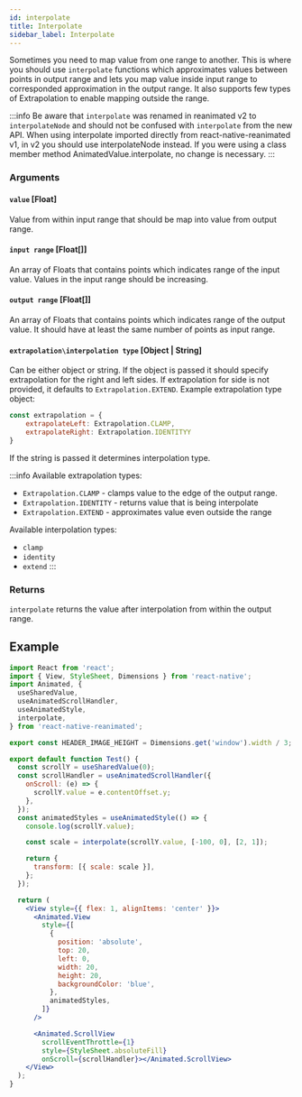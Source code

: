 ```yaml
---
id: interpolate
title: Interpolate
sidebar_label: Interpolate
---
```


Sometimes you need to map value from one range to another. This is where you should use `interpolate` functions which approximates values between points in output range and lets you map value inside input range to corresponded approximation in the output range. It also supports few types of Extrapolation to enable mapping outside the range.

:::info
Be aware that `interpolate` was renamed in reanimated v2 to `interpolateNode` and should not be confused with `interpolate` from the new API. When using interpolate imported directly from react-native-reanimated v1, in v2 you should use interpolateNode instead. If you were using a class member method AnimatedValue.interpolate, no change is necessary.
:::

### Arguments

#### `value` [Float]

Value from within input range that should be map into value from output range.

#### `input range` [Float[]]

An array of Floats that contains points which indicates range of the input value. Values in the input range should be increasing.

#### `output range` [Float[]]

An array of Floats that contains points which indicates range of the output value. It should have at least the same number of points as input range.

#### `extrapolation\interpolation type` [Object | String]

Can be either object or string. If the object is passed it should specify extrapolation for the right and left sides. If extrapolation for side is not provided, it defaults to `Extrapolation.EXTEND`. Example extrapolation type object:

```js
const extrapolation = {
    extrapolateLeft: Extrapolation.CLAMP,
    extrapolateRight: Extrapolation.IDENTITYY
}
```

If the string is passed it determines interpolation type. 

:::info
Available extrapolation types:
* `Extrapolation.CLAMP` - clamps value to the edge of the output range.
* `Extrapolation.IDENTITY` - returns value that is being interpolate
* `Extrapolation.EXTEND` - approximates value even outside the range

Available interpolation types:
* `clamp`
* `identity`
* `extend`
:::

### Returns

`interpolate` returns the value after interpolation from within the output range.

## Example

```jsx
import React from 'react';
import { View, StyleSheet, Dimensions } from 'react-native';
import Animated, {
  useSharedValue,
  useAnimatedScrollHandler,
  useAnimatedStyle,
  interpolate,
} from 'react-native-reanimated';

export const HEADER_IMAGE_HEIGHT = Dimensions.get('window').width / 3;

export default function Test() {
  const scrollY = useSharedValue(0);
  const scrollHandler = useAnimatedScrollHandler({
    onScroll: (e) => {
      scrollY.value = e.contentOffset.y;
    },
  });
  const animatedStyles = useAnimatedStyle(() => {
    console.log(scrollY.value);

    const scale = interpolate(scrollY.value, [-100, 0], [2, 1]);

    return {
      transform: [{ scale: scale }],
    };
  });

  return (
    <View style={{ flex: 1, alignItems: 'center' }}>
      <Animated.View
        style={[
          {
            position: 'absolute',
            top: 20,
            left: 0,
            width: 20,
            height: 20,
            backgroundColor: 'blue',
          },
          animatedStyles,
        ]}
      />

      <Animated.ScrollView
        scrollEventThrottle={1}
        style={StyleSheet.absoluteFill}
        onScroll={scrollHandler}></Animated.ScrollView>
    </View>
  );
}
```